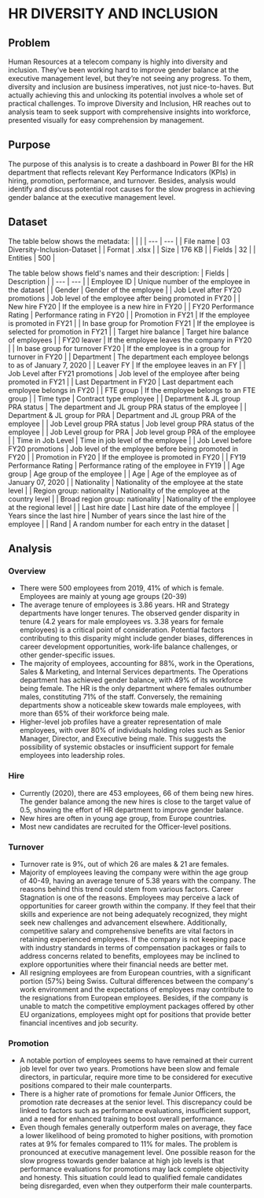 # HR DIVERSITY AND INCLUSION

## Problem
Human Resources at a telecom company is highly into diversity and inclusion. They’ve been working hard to improve gender balance at the executive management level, but they’re not seeing any progress. To them, diversity and inclusion are business imperatives, not just nice-to-haves. But actually achieving this and unlocking its potential involves a whole set of practical challenges. To improve Diversity and Inclusion, HR reaches out to analysis team to seek support with comprehensive insights into workforce, presented visually for easy comprehension by management.

## Purpose
The purpose of this analysis is to create a dashboard in Power BI for the HR department that reflects relevant Key Performance Indicators (KPIs) in hiring, promotion, performance, and turnover. Besides, analysis would identify and discuss potential root causes for the slow progress in achieving gender balance at the executive management level. 

## Dataset
The table below shows the metadata:
| | |
| --- | --- |
| File name | 03 Diversity-Inclusion-Dataset |
| Format | .xlsx |
| Size | 176 KB |
| Fields | 32 |
| Entities | 500 |

The table below shows field's names and their description:
| Fields | Description |
| --- | --- |
| Employee ID | Unique number of the employee in the dataset |
| Gender | Gender of the employee |
| Job Level after FY20 promotions | Job level of the employee after being promoted in FY20 |
| New hire FY20 | If the employee is a new hire in FY20 |
| FY20 Performance Rating | Performance rating in FY20 |
| Promotion in FY21 | If the employee is promoted in FY21 |
| In base group for Promotion FY21 | If the employee is selected for promotion in FY21 |
| Target hire balance | Target hire balance of employees |
| FY20 leaver | If the employee leaves the company in FY20 |
| In base group for turnover FY20 | If the employee is in a group for turnover in FY20 |
| Department | The department each employee belongs to as of January 7, 2020 |
| Leaver FY | If the employee leaves in an FY |
| Job Level after FY21 promotions | Job level of the employee after being promoted in FY21 |
| Last Department in FY20 | Last department each employee belongs in FY20 |
| FTE group | If the employee belongs to an FTE group |
| Time type	| Contract type employee |
| Department & JL group PRA status | The department and JL group PRA status of the employee |
| Department & JL group for PRA | Department and JL group PRA of the employee |
| Job Level group PRA status | Job level group PRA status of the employee |
| Job Level group for PRA | Job level group PRA of the employee |
| Time in Job Level | Time in job level of the employee |
| Job Level before FY20 promotions | Job level of the employee before being promoted in FY20 |
| Promotion in FY20 | If the employee is promoted in FY20 |
| FY19 Performance Rating |	Performance rating of the employee in FY19 |
| Age group | Age group of the employee |
| Age | Age of the employee as of January 07, 2020 |
| Nationality |	Nationality of the employee at the state level |
| Region group: nationality | Nationality of the employee at the country level |
| Broad region group: nationality | Nationality of the employee at the regional level |
| Last hire date | Last hire date of the employee |
| Years since the last hire | Number of years since the last hire of the employee |
| Rand | A random number for each entry in the dataset |

## Analysis
### Overview
* There were 500 employees from 2019, 41% of which is female. Employees are mainly at young age groups (20-39)
* The average tenure of employees is 3.86 years. HR and Strategy departments have longer tenures. The observed gender disparity in tenure (4.2 years for male employees vs. 3.38 years for female employees) is a critical point of consideration. Potential factors contributing to this disparity might include gender biases, differences in career development opportunities, work-life balance challenges, or other gender-specific issues.
* The majority of employees, accounting for 88%, work in the Operations, Sales & Marketing, and Internal Services departments. The Operations department has achieved gender balance, with 49% of its workforce being female. The HR is the only department where females outnumber males, constituting 71% of the staff. Conversely, the remaining departments show a noticeable skew towards male employees, with more than 65% of their workforce being male.
* Higher-level job profiles have a greater representation of male employees, with over 80% of individuals holding roles such as Senior Manager, Director, and Executive being male. This suggests the possibility of systemic obstacles or insufficient support for female employees into leadership roles.
### Hire	
* Currently (2020), there are 453 employees, 66 of them being new hires. The gender balance among the new hires is close to the target value of 0.5, showing the effort of HR department to improve gender balance.
* New hires are often in young age group, from Europe countries.
* Most new candidates are recruited for the Officer-level positions.
### Turnover
* Turnover rate is 9%, out of which 26 are males & 21 are females.
* Majority of employees leaving the company were within the age group of 40-49, having an average tenure of 5.38 years with the company. The reasons behind this trend could stem from various factors. Career Stagnation is one of the reasons. Employees may perceive a lack of opportunities for career growth within the company. If they feel that their skills and experience are not being adequately recognized, they might seek new challenges and advancement elsewhere. Additionally, competitive salary and comprehensive benefits are vital factors in retaining experienced employees. If the company is not keeping pace with industry standards in terms of compensation packages or fails to address concerns related to benefits, employees may be inclined to explore opportunities where their financial needs are better met.
* All resigning employees are from European countries, with a significant portion (57%) being Swiss. Cultural differences between the company's work environment and the expectations of employees may contribute to the resignations from European employees. Besides, if the company is unable to match the competitive employment packages offered by other EU organizations, employees might opt for positions that provide better financial incentives and job security.
### Promotion
* A notable portion of employees seems to have remained at their current job level for over two years. Promotions have been slow and female directors, in particular, require more time to be considered for executive positions compared to their male counterparts.
* There is a higher rate of promotions for female Junior Officers, the promotion rate decreases at the senior level. This discrepancy could be linked to factors such as performance evaluations, insufficient support, and a need for enhanced training to boost overall performance.
* Even though females generally outperform males on average, they face a lower likelihood of being promoted to higher positions, with promotion rates at 9% for females compared to 11% for males. The problem is pronounced at executive management level. One possible reason for the slow progress towards gender balance at high job levels is that performance evaluations for promotions may lack complete objectivity and honesty. This situation could lead to qualified female candidates being disregarded, even when they outperform their male counterparts.
